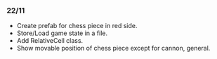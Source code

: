 ### 22/11

+ Create prefab for chess piece in red side.
+ Store/Load game state in a file.
+ Add RelativeCell class.
+ Show movable position of chess piece except for cannon, general.